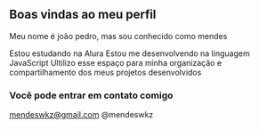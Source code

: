 ## Boas vindas ao meu perfil 

Meu nome é joão pedro, mas sou conhecido como mendes

Estou estudando na Alura
Estou me desenvolvendo na linguagem JavaScript
Ultilizo esse espaço para minha organização e compartilhamento dos meus projetos desenvolvidos

### Você pode entrar em contato comigo

mendeswkz@gmail.com
@mendeswkz
